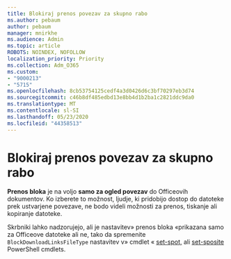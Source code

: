 ```yaml
---
title: Blokiraj prenos povezav za skupno rabo
ms.author: pebaum
author: pebaum
manager: mnirkhe
ms.audience: Admin
ms.topic: article
ROBOTS: NOINDEX, NOFOLLOW
localization_priority: Priority
ms.collection: Adm_O365
ms.custom:
- "9000213"
- "5715"
ms.openlocfilehash: 8cb53754125cedf4a3d0426d6c3bf70297eb3d74
ms.sourcegitcommit: c46b8df485edbd13e8bb4d1b2ba1c2821ddc9da0
ms.translationtype: MT
ms.contentlocale: sl-SI
ms.lasthandoff: 05/23/2020
ms.locfileid: "44358513"
---
```

# <a name="block-download-on-sharing-links"></a>Blokiraj prenos povezav za skupno rabo

**Prenos bloka** je na voljo **samo za ogled povezav** do Officeovih dokumentov. Ko izberete to možnost, ljudje, ki pridobijo dostop do datoteke prek ustvarjene povezave, ne bodo videli možnosti za prenos, tiskanje ali kopiranje datoteke.

Skrbniki lahko nadzorujejo, ali je nastavitev» prenos bloka «prikazana samo za Officeove datoteke ali ne, tako da spremenite `BlockDownloadLinksFileType` nastavitev v» cmdlet « [set-spot,](https://docs.microsoft.com/powershell/module/sharepoint-online/set-spotenant?view=sharepoint-ps) ali [set-sposite](https://docs.microsoft.com/powershell/module/sharepoint-online/set-sposite?view=sharepoint-ps) PowerShell cmdlets.

